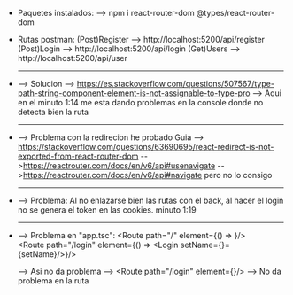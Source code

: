  * Paquetes instalados:
    -->  npm i react-router-dom @types/react-router-dom

* Rutas postman:
    (Post)Register --> http://localhost:5200/api/register
    (Post)Login --> http://localhost:5200/api/login
    (Get)Users --> http://localhost:5200/api/user


* ----------------------------------------------------------------------------------------------------------------------------------------------

    --> Solucion --> https://es.stackoverflow.com/questions/507567/type-path-string-component-element-is-not-assignable-to-type-pro
    --> Aqui en el minuto 1:14 me esta dando problemas en la console donde no detecta bien la ruta

* ----------------------------------------------------------------------------------------------------------------------------------------------

    --> Problema con la redirecion he probado
        Guia --> https://stackoverflow.com/questions/63690695/react-redirect-is-not-exported-from-react-router-dom
        -->https://reactrouter.com/docs/en/v6/api#usenavigate
        -->https://reactrouter.com/docs/en/v6/api#navigate
        pero no lo consigo

* ----------------------------------------------------------------------------------------------------------------------------------------------

    --> Problema:
        Al no enlazarse bien las rutas con el back, al hacer el login no se genera el token en las cookies.
        minuto 1:19

* ----------------------------------------------------------------------------------------------------------------------------------------------

    --> Problema en "app.tsc":
        <Route path="/" element={() => <Home name={name}/>}/>  
        <Route path="/login" element={() => <Login setName={}={setName}/>}/>  

    --> Asi no da problema --> <Route path="/login" element={<Login/>}/> --> No da problema en la ruta